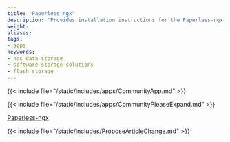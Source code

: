 ```yaml
---
title: "Paperless-ngx"
description: "Provides installation instructions for the Paperless-ngx application in TrueNAS."
weight: 
aliases:
tags:
- apps
keywords:
- nas data storage
- software storage solutions
- flash storage
---
```


{{< include file="/static/includes/apps/CommunityApp.md" >}}

<!-- Comment out the following line if your suggested changes to this Community app documentation provide a complete installation tutorial. Leave exposed if you are proposing a partial expansion of the content, but further work is needed. -->
{{< include file="/static/includes/apps/CommunityPleaseExpand.md" >}}

<!-- Uncomment the following line if you suspect this Community app documentation is out of date, inaccurate, or needs further improvement -->
<!--{{< include file="/static/includes/apps/CommunityPleaseImprove.md" >}}-->

[Paperless-ngx](https://paperless-ngx.readthedocs.io/en/latest/) <!-- is a [description of the application] -->

{{< include file="/static/includes/ProposeArticleChange.md" >}}
